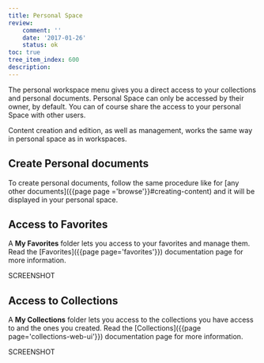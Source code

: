 ```yaml
---
title: Personal Space
review:
    comment: ''
    date: '2017-01-26'
    status: ok
toc: true
tree_item_index: 600
description:
---
```


The personal workspace menu gives you a direct access to your collections and personal documents. Personal Space can only be accessed by their owner, by default. You can of course share the access to your personal Space with other users.

Content creation and edition, as well as management, works the same way in personal space as in workspaces.

## Create Personal documents

To create personal documents, follow the same procedure like for [any other documents]({{page page ='browse'}}#creating-content) and it will be displayed in your personal space.

## Access to Favorites

A **My Favorites** folder lets you access to your favorites and manage them. Read the [Favorites]({{page page='favorites'}}) documentation page for more information.

SCREENSHOT

## Access to Collections

A **My Collections** folder lets you access to the collections you have access to and the ones you created.
Read the [Collections]({{page page='collections-web-ui'}}) documentation page for more information.

SCREENSHOT
